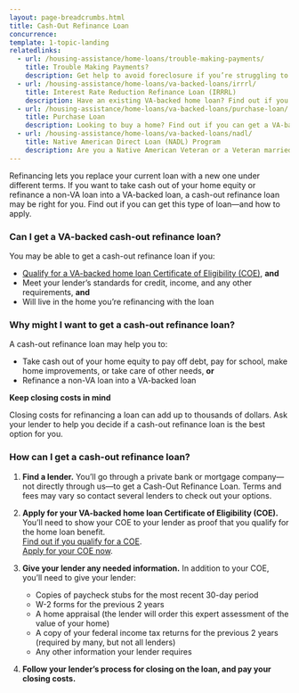 ```yaml
---
layout: page-breadcrumbs.html
title: Cash-Out Refinance Loan
concurrence: 
template: 1-topic-landing
relatedlinks:
  - url: /housing-assistance/home-loans/trouble-making-payments/
    title: Trouble Making Payments?
    description: Get help to avoid foreclosure if you’re struggling to make your monthly mortgage payments.
  - url: /housing-assistance/home-loans/va-backed-loans/irrrl/
    title: Interest Rate Reduction Refinance Loan (IRRRL)
    description: Have an existing VA-backed home loan? Find out if you can get a VA-backed IRRRL to help reduce your monthly payments or make them more stable.
  - url: /housing-assistance/home-loans/va-backed-loans/purchase-loan/
    title: Purchase Loan
    description: Looking to buy a home? Find out if you can get a VA-backed purchase loan and get better terms than with a loan from a private lender. 
  - url: /housing-assistance/home-loans/va-backed-loans/nadl/
    title: Native American Direct Loan (NADL) Program
    description: Are you a Native American Veteran or a Veteran married to a Native American? Find out if you can get a loan through our NADL program to buy, build, or improve a home on Federal Trust Land.
---
```


<div class="va-introtext">

Refinancing lets you replace your current loan with a new one under different terms. If you want to take cash out of your home equity or refinance a non-VA loan into a VA-backed loan, a cash-out refinance loan may be right for you. Find out if you can get this type of loan—and how to apply.

</div>

<div class="feature">

### Can I get a VA-backed cash-out refinance loan?

You may be able to get a cash-out refinance loan if you:

-	[Qualify for a VA-backed home loan Certificate of Eligibility (COE)](/housing-assistance/home-loans/eligibility), **and**
-	Meet your lender’s standards for credit, income, and any other requirements, **and**
-	Will live in the home you’re refinancing with the loan

</div>

### Why might I want to get a cash-out refinance loan?

A cash-out refinance loan may help you to:

-	Take cash out of your home equity to pay off debt, pay for school, make home improvements, or take care of other needs, **or**
-	Refinance a non-VA loan into a VA-backed loan

**Keep closing costs in mind**

Closing costs for refinancing a loan can add up to thousands of dollars. Ask your lender to help you decide if a cash-out refinance loan is the best option for you.

### How can I get a cash-out refinance loan?

<ol class="process">
<li class="step one">

**Find a lender.** You’ll go through a private bank or mortgage company—not directly through us—to get a Cash-Out Refinance Loan. Terms and fees may vary so contact several lenders to check out your options.

</li>

<li class="step two">

**Apply for your VA-backed home loan Certificate of Eligibility (COE).** You’ll need to show your COE to your lender as proof that you qualify for the home loan benefit. <br />
[Find out if you qualify for a COE](/housing-assistance/home-loans/eligibility). <br />
[Apply for your COE now](/housing-assistance/home-loans/apply-for-certificate-of-eligibility).

</li>

<li class="step three">

**Give your lender any needed information.** In addition to your COE, you’ll need to give your lender:
-	Copies of paycheck stubs for the most recent 30-day period
-	W-2 forms for the previous 2 years
-	A home appraisal (the lender will order this expert assessment of the value of your home)
-	A copy of your federal income tax returns for the previous 2 years (required by many, but not all lenders)
-	Any other information your lender requires

</li>

<li class="step last four">

**Follow your lender’s process for closing on the loan, and pay your closing costs.** 

</li>
</ol>



